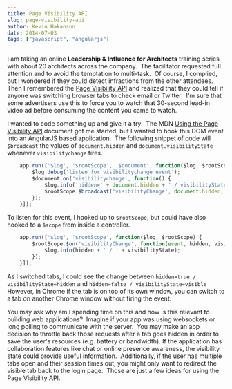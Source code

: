 ```yaml
---
title: Page Visibility API
slug: page-visibility-api
author: Kevin Hakanson
date: 2014-07-03
tags: ["javascript", "angularjs"]
---
```

I am taking an online **Leadership & Influence for Architects** training series with about 20 architects across the company.  The facilitator requested full attention and to avoid the temptation to multi-task.  Of course, I complied, but I wondered if they could detect infractions from the other attendees.  Then I remembered the [Page Visibility API](http://www.w3.org/TR/page-visibility/) and realized that they could tell if anyone was switching browser tabs to check email or Twitter.  I'm sure that some advertisers use this to force you to watch that 30-second lead-in video ad before consuming the content you came to watch.

I wanted to code something up and give it a try.  The MDN [Using the Page Visibility API](https://developer.mozilla.org/en-US/docs/Web/Guide/User_experience/Using_the_Page_Visibility_API) document got me started, but I wanted to hook this DOM event into an AngularJS based application.  The following snippet of code will `$broadcast` the values of `document.hidden` and `document.visibilityState` whenever `visibilitychange` fires.

```javascript
    app.run(['$log', '$rootScope', '$document', function($log, $rootScope, $document) {
        $log.debug('listen for visibilitychange event');
        $document.on('visibilitychange', function() {
            $log.info('hidden=' + document.hidden + ' / visibilityState=' + document.visibilityState);
            $rootScope.$broadcast('visibilityChange', document.hidden, document.visibilityState);
        });
    }]);
```

To listen for this event, I hooked up to `$rootScope`, but could have also hooked to a `$scope` from inside a controller.

```javascript
    app.run(['$log', '$rootScope', function($log, $rootScope) {
        $rootScope.$on('visibilityChange', function(event, hidden, visibilityState) {
            $log.info(hidden + ' / ' + visibilityState);
        });
    }]);
```

As I switched tabs, I could see the change between `hidden=true / visibilityState=hidden` and `hidden=false / visibilityState=visible`  However, in Chrome if the tab is on top of its own window, you can switch to a tab on another Chrome window without firing the event.

You may ask why am I spending time on this and how is this relevant to building web applications?  Imagine if your app was using websockets or long polling to communicate with the server.  You may make an app decision to throttle back those requests after a tab goes hidden in order to save the user's resources (e.g. battery or bandwidth). If the application has collaboration features like chat or online presence awareness, the visibility state could provide useful information.  Additionally, if the user has multiple tabs open and their session times out, you might only want to redirect the visible tab back to the login page.  Those are just a few ideas for using the Page Visibility API.